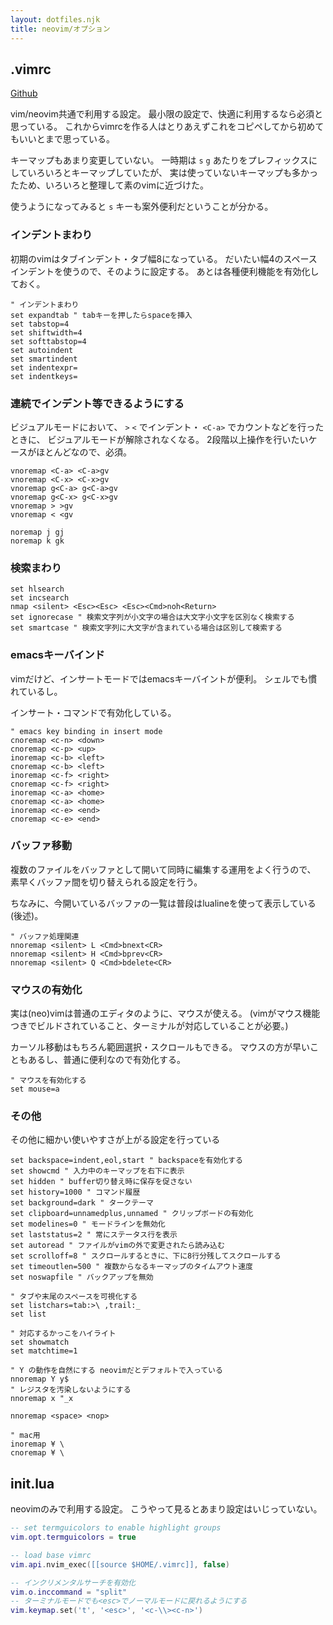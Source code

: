 ```yaml
---
layout: dotfiles.njk
title: neovim/オプション
---
```



## .vimrc

[Github](https://github.com/ebiyuu1121/dotfiles/blob/master/dot_vimrc)

vim/neovim共通で利用する設定。
最小限の設定で、快適に利用するなら必須と思っている。
これからvimrcを作る人はとりあえずこれをコピペしてから初めてもいいとまで思っている。

キーマップもあまり変更していない。
一時期は `s`  `g` あたりをプレフィックスにしていろいろとキーマップしていたが、
実は使っていないキーマップも多かったため、いろいろと整理して素のvimに近づけた。

使うようになってみると `s` キーも案外便利だということが分かる。

### インデントまわり

初期のvimはタブインデント・タブ幅8になっている。
だいたい幅4のスペースインデントを使うので、そのように設定する。
あとは各種便利機能を有効化しておく。

```vim
" インデントまわり
set expandtab " tabキーを押したらspaceを挿入
set tabstop=4
set shiftwidth=4
set softtabstop=4
set autoindent
set smartindent
set indentexpr=
set indentkeys=
```

### 連続でインデント等できるようにする

ビジュアルモードにおいて、
`>` `<` でインデント・ `<C-a>` でカウントなどを行ったときに、
ビジュアルモードが解除されなくなる。
2段階以上操作を行いたいケースがほとんどなので、必須。

```vim
vnoremap <C-a> <C-a>gv
vnoremap <C-x> <C-x>gv
vnoremap g<C-a> g<C-a>gv
vnoremap g<C-x> g<C-x>gv
vnoremap > >gv
vnoremap < <gv

noremap j gj
noremap k gk
```

### 検索まわり

```vim
set hlsearch
set incsearch
nmap <silent> <Esc><Esc> <Esc><Cmd>noh<Return>
set ignorecase " 検索文字列が小文字の場合は大文字小文字を区別なく検索する
set smartcase " 検索文字列に大文字が含まれている場合は区別して検索する
```

### emacsキーバインド

vimだけど、インサートモードではemacsキーバイントが便利。
シェルでも慣れているし。

インサート・コマンドで有効化している。

```vim
" emacs key binding in insert mode
cnoremap <c-n> <down>
cnoremap <c-p> <up>
inoremap <c-b> <left>
cnoremap <c-b> <left>
inoremap <c-f> <right>
cnoremap <c-f> <right>
inoremap <c-a> <home>
cnoremap <c-a> <home>
inoremap <c-e> <end>
cnoremap <c-e> <end>
```


### バッファ移動

複数のファイルをバッファとして開いて同時に編集する運用をよく行うので、
素早くバッファ間を切り替えられる設定を行う。

ちなみに、今開いているバッファの一覧は普段はlualineを使って表示している(後述)。

```vim
" バッファ処理関連
nnoremap <silent> L <Cmd>bnext<CR>
nnoremap <silent> H <Cmd>bprev<CR>
nnoremap <silent> Q <Cmd>bdelete<CR>
```

### マウスの有効化

実は(neo)vimは普通のエディタのように、マウスが使える。
(vimがマウス機能つきでビルドされていること、ターミナルが対応していることが必要。)

カーソル移動はもちろん範囲選択・スクロールもできる。
マウスの方が早いこともあるし、普通に便利なので有効化する。

```vim
" マウスを有効化する
set mouse=a
```

### その他

その他に細かい使いやすさが上がる設定を行っている

```vim
set backspace=indent,eol,start " backspaceを有効化する
set showcmd " 入力中のキーマップを右下に表示
set hidden " buffer切り替え時に保存を促さない
set history=1000 " コマンド履歴
set background=dark " タークテーマ
set clipboard=unnamedplus,unnamed " クリップボードの有効化
set modelines=0 " モードラインを無効化
set laststatus=2 " 常にステータス行を表示
set autoread " ファイルがvimの外で変更されたら読み込む
set scrolloff=8 " スクロールするときに、下に8行分残してスクロールする
set timeoutlen=500 " 複数からなるキーマップのタイムアウト速度
set noswapfile " バックアップを無効

" タブや末尾のスペースを可視化する
set listchars=tab:>\ ,trail:_
set list

" 対応するかっこをハイライト
set showmatch
set matchtime=1

" Y の動作を自然にする neovimだとデフォルトで入っている
nnoremap Y y$
" レジスタを汚染しないようにする
nnoremap x "_x

nnoremap <space> <nop>

" mac用
inoremap ¥ \
cnoremap ¥ \
```

## init.lua

neovimのみで利用する設定。
こうやって見るとあまり設定はいじっていない。

```lua
-- set termguicolors to enable highlight groups
vim.opt.termguicolors = true

-- load base vimrc
vim.api.nvim_exec([[source $HOME/.vimrc]], false)

-- インクリメンタルサーチを有効化
vim.o.inccommand = "split"
-- ターミナルモードでも<esc>でノーマルモードに戻れるようにする
vim.keymap.set('t', '<esc>', '<c-\\><c-n>')
```

